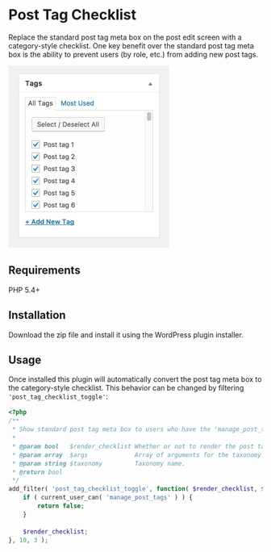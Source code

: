 # Post Tag Checklist
Replace the standard post tag meta box on the post edit screen with a category-style checklist. One key benefit over 
the standard post tag meta box is the ability to prevent users (by role, etc.) from adding new post tags.

![Post Tag Checklist screenshot](screenshot.png "Post Tag Checklist screenshot.")

## Requirements
PHP 5.4+

## Installation
Download the zip file and install it using the WordPress plugin installer.

## Usage
Once installed this plugin will automatically convert the post tag meta box to the category-style checklist. This 
behavior can be changed by filtering `'post_tag_checklist_toggle'`:

```php
<?php
/**
 * Show standard post tag meta box to users who have the 'manage_post_tags' capability.
 *
 * @param bool   $render_checklist Whether or not to render the post tag checklist. Default is true.
 * @param array  $args             Array of arguments for the taxonomy.
 * @param string $taxonomy         Taxonomy name.
 * @return bool
 */
add_filter( 'post_tag_checklist_toggle', function( $render_checklist, $args, $taxonomy ) {
	if ( current_user_can( 'manage_post_tags' ) ) {
		return false;
	}
	
	$render_checklist;
}, 10, 3 );
```
